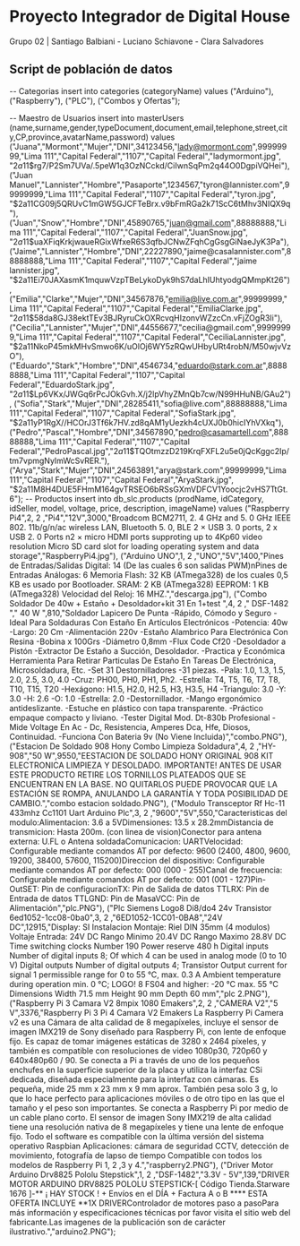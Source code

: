 ﻿# Proyecto Integrador de Digital House

Grupo 02 | Santiago Balbiani - Luciano Schiavone - Clara Salvadores




## Script de población de datos

-- Categorias 
insert into categories (categoryName) values ("Arduino"), ("Raspberry"), ("PLC"), ("Combos y Ofertas");

-- Maestro de Usuarios
insert into masterUsers (name,surname,gender,typeDocument,document,email,telephone,street,city,CP,province,avatarName,password) values ("Juana","Mormont","Mujer","DNI",34123456,"lady@mormont.com",99999999,"Lima 111","Capital Federal","1107","Capital Federal","ladymormont.jpg", "$2a$11$rg7/P2Sm7UVa/.5peW1q3OzNCckd/CiIwnSqPm2q44O0DgpiVQHei"), ("Juan Manuel","Lannister","Hombre","Pasaporte",1234567,"tyron@lannister.com",99999999,"Lima 111","Capital Federal","1107","Capital Federal","tyron.jpg", "$2a$11$CG09j5QRUvC1mGW5GJCFTeBrx.v9bFmRGa2k71ScC6tMhv3NIQX9q"), ("Juan","Snow","Hombre","DNI",45890765,"juan@gmail.com",88888888,"Lima 111","Capital Federal","1107","Capital Federal","JuanSnow.jpg", "$2a$11$uaXFiqKrkjwaueRGixWfxeR6S3qfbJCNwZFqhCgGsgGiNaeJyK3Pa"), ("Jaime","Lannister","Hombre","DNI",22227890,"jaime@casalannister.com",88888888,"Lima 111","Capital Federal","1107","Capital Federal","jaime lannister.jpg", "$2a$11$Ei70JAXasmK1mquwVzpTBeLykoDyk9hS7daLhIUhtyodgQMmpKt26"), ("Emilia","Clarke","Mujer","DNI",34567876,"emilia@live.com.ar",99999999,"Lima 111","Capital Federal","1107","Capital Federal","EmiliaClarke.jpg", "$2a$11$58da8GJ38ektTEv3BJRyruCkOXRcvqHIzonvWZzcCn.vFjZOgR3Ii"), ("Cecilia","Lannister","Mujer","DNI",44556677,"cecilia@gmail.com",99999999,"Lima 111","Capital Federal","1107","Capital Federal","CeciliaLannister.jpg", "$2a$11$NkoP45mkMHvSmwo6K/uOlOj6WY5zRQwUHbyURt4robN/M50wjvVzO"), ("Eduardo","Stark","Hombre","DNI",4546734,"eduardo@stark.com.ar",88888888,"Lima 111","Capital Federal","1107","Capital Federal","EduardoStark.jpg", "$2a$11$Lp6VKx/JWGq6rPcJOkGvh.X/j2lpVhyZMnQb7cw/N99HHuNB/GAu2"), ("Sofia","Stark","Mujer","DNI",28285411,"sofia@live.com",88888888,"Lima 111","Capital Federal","1107","Capital Federal","SofiaStark.jpg", "$2a$11$yP1RgX//HCOrJ3Tf6k7HV.zd8qAM1yUezkh4cUXJ0b0hicIYhVXkq"), ("Pedro","Pascal","Hombre","DNI",34567890,"pedro@casamartell.com",88888888,"Lima 111","Capital Federal","1107","Capital Federal","PedroPascal.jpg","$2a$11$TQOtmzzD219KrqFXFL2u5e0jQcKggc2Ip/tm7vpmgNyImWcSvRER."), ("Arya","Stark","Mujer","DNI",24563891,"arya@stark.com",99999999,"Lima 111","Capital Federal","1107","Capital Federal","AryaStark.jpg", "$2a$11$M8H4DUE5FHmM164gvTRSEO6bRSsGXmVDFCV1Yoocjc2vHS7TtGt.6");
-- Productos
insert into db_slc.products (prodName, idCategory, idSeller, model, voltage, price, description, imageName) values ("Raspberry Pi4",2, 2 ,"Pi4","12V",3000,"Broadcom BCM2711, 2. 4 GHz and 5. 0 GHz IEEE 802. 11b/g/n/ac wireless LAN, Bluetooth 5. 0, BLE 2 × USB 3. 0 ports, 2 x USB 2. 0 Ports n2 × micro HDMI ports supproting up to 4Kp60 video resolution Micro SD card slot for loading operating system and data storage","RaspberryPi4.jpg"), ("Arduino UNO",1, 2 ,"UNO","5V",1400,"Pines de Entradas/Salidas Digital: 14 (De las cuales 6 son salidas PWM)nPines de Entradas Análogas: 6 Memoria Flash: 32 KB (ATmega328) de los cuales 0,5 KB es usado por Bootloader. SRAM: 2 KB (ATmega328) EEPROM: 1 KB (ATmega328) Velocidad del Reloj: 16 MHZ.","descarga.jpg"), ("Combo Soldador De 40w + Estaño + Desoldador+kit 31 En 1+test ",4, 2 ," DSF-1482 "," 40 W ",810,"Soldador Lapicero De Punta -Rápido, Cómodo y Seguro -Ideal Para Soldaduras Con Estaño En Artículos Electrónicos -Potencia: 40w -Largo: 20 Cm -Alimentación 220v -Estaño Alambrico Para Electrónica Con Resina -Bobina x 100Grs -Diámetro 0,8mm -Flux Code Cf20 -Desoldador a Pistón -Extractor De Estaño a Succión, Desoldador. -Practica y Económica Herramienta Para Retirar Particulas De Estaño En Tareas De Electrónica, Microsoldadura, Etc. -Set 31 Destornilladores -31 piezas. -Pala: 1.0, 1.3, 1.5, 2.0, 2.5, 3.0, 4.0 -Cruz: PH00, PH0, PH1, Ph2. -Estrella: T4, T5, T6, T7, T8, T10, T15, T20 -Hexágono: H1.5, H2.0, H2.5, H3, H3.5, H4 -Triangulo: 3.0 -Y: 3.0 -H: 2.6 -O: 1.0 -Estrella: 2.0 -Destornillador. -Mango ergonómico antideslizante. -Estuche en plástico con tapa transparente. -Práctico empaque compacto y liviano. -Tester Digital Mod. Dt-830b Profesional -Mide Voltage En Ac - Dc, Resistencia, Amperes Dca, Hfe, Diosos, Continuidad. -Funciona Con Bateria 9v (No Viene Incluida)","combo.PNG"), ("Estacion De Soldado 908 Hony Combo Limpieza Soldadura",4, 2 ,"HY-908","50 W",9550,"EESTACION DE SOLDADO HONY ORIGINAL 908 KIT ELECTRONICA LIMPIEZA Y DESOLDADO. IMPORTANTE! ANTES DE USAR ESTE PRODUCTO RETIRE LOS TORNILLOS PLATEADOS QUE SE ENCUENTRAN EN LA BASE. NO QUITARLOS PUEDE PROVOCAR QUE LA ESTACIÓN SE ROMPA, ANULANDO LA GARANTÍA Y TODA POSIBILIDAD DE CAMBIO.","combo estacion soldado.PNG"), ("Modulo Transceptor Rf Hc-11 433mhz Cc1101 Uart Arduino Plc",3, 2 ,"9600","5V",550,"Caracteristicas del modulo:Alimentacion: 3.6 a 5VDimensiones: 13.5 x 28.2mmDistancia de transmicion: Hasta 200m. (con linea de vision)Conector para antena externa: U.FL o Antena soldadaComunicacion: UARTVelocidad: Configurable mediante comandos AT por defecto: 9600 (2400, 4800, 9600, 19200, 38400, 57600, 115200)Direccion del dispositivo: Configurable mediante comandos AT por defecto: 000 (000 - 255)Canal de frecuencia: Configurable mediante comandos AT por defecto: 001 (001 - 127)Pin-OutSET: Pin de configuracionTX: Pin de Salida de datos TTLRX: Pin de Entrada de datos TTLGND: Pin de MasaVCC: Pin de Alimentación","plc.PNG"), ("Plc Siemens Logo8 Di8/do4 24v Transistor 6ed1052-1cc08-0ba0",3, 2 ,"6ED1052-1CC01-0BA8","24V DC",12915,"Display: SI Instalacion Montaje: Riel DIN 35mm (4 modulos) Voltaje Entrada: 24V DC Rango Minimo 20.4V DC Rango Maximo 28.8V DC Time switching clocks Number 190 Power reserve 480 h Digital inputs Number of digital inputs 8; Of which 4 can be used in analog mode (0 to 10 V) Digital outputs Number of digital outputs 4; Transistor Output current for signal 1 permissible range for 0 to 55 °C, max. 0.3 A Ambient temperature during operation min. 0 °C; LOGO! 8 FS04 and higher: -20 °C max. 55 °C Dimensions Width 71.5 mm Height 90 mm Depth 60 mm","plc 2.PNG"), ("Raspberry Pi 3 Camara V2 8mpix 1080 Emakers",2, 2 ,"CAMERA V2","5 V",3376,"Raspberry Pi 3 Pi 4 Camara V2 Emakers La Raspberry Pi Camera v2 es una Cámara de alta calidad de 8 megapíxeles, incluye el sensor de imagen IMX219 de Sony diseñado para Raspberry Pi, con lente de enfoque fijo. Es capaz de tomar imágenes estáticas de 3280 x 2464 píxeles, y también es compatible con resoluciones de video 1080p30, 720p60 y 640x480p60 / 90. Se conecta a Pi a través de uno de los pequeños enchufes en la superficie superior de la placa y utiliza la interfaz CSi dedicada, diseñada especialmente para la interfaz con cámaras. Es pequeña, mide 25 mm x 23 mm x 9 mm aprox. También pesa solo 3 g, lo que lo hace perfecto para aplicaciones móviles o de otro tipo en las que el tamaño y el peso son importantes. Se conecta a Raspberry Pi por medio de un cable plano corto. El sensor de imagen Sony IMX219 de alta calidad tiene una resolución nativa de 8 megapíxeles y tiene una lente de enfoque fijo. Todo el software es compatible con la última versión del sistema operativo Raspbian Aplicaciones: cámara de seguridad CCTV, detección de movimiento, fotografía de lapso de tiempo Compatible con todos los modelos de Raspberry Pi 1, 2 ,3 y 4.","raspberry2.PNG"), ("Driver Motor Arduino Drv8825 Pololu Stepstick",1, 2 ,"DSF-1482","3.3V - 5V",139,"DRIVER MOTOR ARDUINO DRV8825 POLOLU STEPSTICK-[ Código Tienda.Starware 1676 ]-** ¡ HAY STOCK ! + Envíos en el DÍA + Factura A o B **** ESTA OFERTA INCLUYE **1X DRIVERControlador de motores paso a pasoPara más información y especificaciones técnicas por favor visita el sitio web del fabricante.Las imagenes de la publicación son de carácter ilustrativo.","arduino2.PNG");
